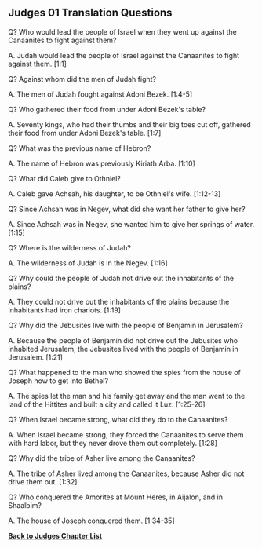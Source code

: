 ## Judges 01 Translation Questions ##

Q? Who would lead the people of Israel when they went up against the Canaanites to fight against them?

A. Judah would lead the people of Israel against the Canaanites to fight against them. [1:1]

Q? Against whom did the men of Judah fight?

A. The men of Judah fought against Adoni Bezek. [1:4-5]

Q? Who gathered their food from under Adoni Bezek's table?

A. Seventy kings, who had their thumbs and their big toes cut off, gathered their food from under Adoni Bezek's table. [1:7]

Q? What was the previous name of Hebron?

A. The name of Hebron was previously Kiriath Arba. [1:10]

Q? What did Caleb give to Othniel?

A. Caleb gave Achsah, his daughter, to be Othniel's wife. [1:12-13]

Q? Since Achsah was in Negev, what did she want her father to give her?

A. Since Achsah was in Negev, she wanted him to give her springs of water. [1:15]

Q? Where is the wilderness of Judah?

A. The wilderness of Judah is in the Negev. [1:16]

Q? Why could the people of Judah not drive out the inhabitants of the plains?

A. They could not drive out the inhabitants of the plains because the inhabitants had iron chariots. [1:19]

Q? Why did the Jebusites live with the people of Benjamin in Jerusalem?

A. Because the people of Benjamin did not drive out the Jebusites who inhabited Jerusalem, the Jebusites lived with the people of Benjamin in Jerusalem. [1:21]

Q? What happened to the man who showed the spies from the house of Joseph how to get into Bethel?

A. The spies let the man and his family get away and the man went to the land of the Hittites and built a city and called it Luz. [1:25-26]

Q? When Israel became strong, what did they do to the Canaanites?

A. When Israel became strong, they forced the Canaanites to serve them with hard labor, but they never drove them out completely. [1:28]

Q? Why did the tribe of Asher live among the Canaanites?

A. The tribe of Asher lived among the Canaanites, because Asher did not drive them out. [1:32]

Q? Who conquered the Amorites at Mount Heres, in Aijalon, and in Shaalbim?

A. The house of Joseph conquered them. [1:34-35]

__[Back to Judges Chapter List](./)__

